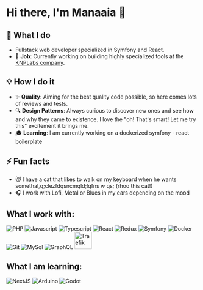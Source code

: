 # Hi there, I'm Manaaia 👋

## :briefcase: What I do
- Fullstack web developer specialized in Symfony and React. 
- 🔭 **Job**: Currently working on building highly specialized tools at the [KNPLabs company](https://knplabs.com/en/).

## :bulb: How I do it
- :sparkles: **Quality**: Aiming for the best quality code possible, so here comes lots of reviews and tests.
- :mag: **Design Patterns**: Always curious to discover new ones and see how and why they came to existence. I love the "oh! That's smart! Let me try this" excitement it brings me.
- :mortar_board: **Learning**: I am currently working on a dockerized symfony - react boilerplate

## ⚡ Fun facts
-	:smirk_cat: I have a cat that likes to walk on my keyboard when he wants somethal,q;clezfdqsncmqld;lqfns w qs; (rhoo this cat!)
-	:headphones: I work with Lofi, Metal or Blues in my ears depending on the mood

## What I work with:
![PHP](https://skillicons.dev/icons?i=php "PHP") ![Javascript](https://skillicons.dev/icons?i=js "Javascript") ![Typescript](https://skillicons.dev/icons?i=ts "Typescript") ![React](https://skillicons.dev/icons?i=react "React") ![Redux](https://skillicons.dev/icons?i=redux "Redux") ![Symfony](https://skillicons.dev/icons?i=symfony "Symfony") ![Docker](https://skillicons.dev/icons?i=docker "Docker") ![Git](https://skillicons.dev/icons?i=git "Git") ![MySql](https://skillicons.dev/icons?i=mysql "MySql") ![GraphQL](https://skillicons.dev/icons?i=graphql "GraphQL") <img src="https://github.com/user-attachments/assets/36a29713-9b1f-4345-b05d-975bd5a2de15" width="45" title="Traefik" />


## What I am learning:
![NextJS](https://skillicons.dev/icons?i=nextjs "NextJS") ![Arduino](https://skillicons.dev/icons?i=arduino "Arduino") ![Godot](https://skillicons.dev/icons?i=godot "Godot")


<!--
**Manaaia/Manaaia** is a ✨ _special_ ✨ repository because its `README.md` (this file) appears on your GitHub profile.

Here are some ideas to get you started:

- 🔭 I am currently working on building highly specialized tools for different clients at the KNPLabs company.
- 🌱 I’m currently learning ...
- 👯 I’m looking to collaborate on ...
- 🤔 I’m looking for help with ...
- 💬 Ask me about ...
- 📫 How to reach me: ...
- 😄 Pronouns: ...
- ⚡ Fun fact: ...
-->
